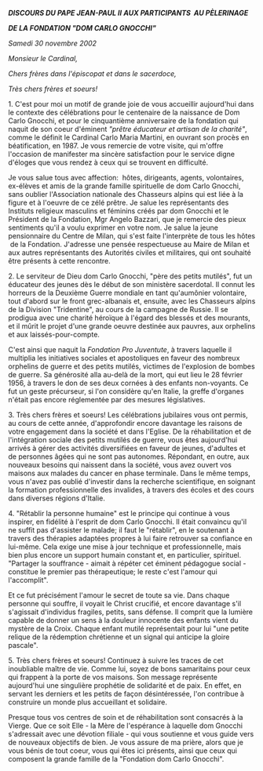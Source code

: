 ***DISCOURS DU PAPE JEAN-PAUL II*** ***AUX PARTICIPANTS  AU PÈLERINAGE***

***DE LA FONDATION "DOM CARLO GNOCCHI"***

*Samedi 30 novembre 2002*

*Monsieur le Cardinal,*

*Chers frères dans l'épiscopat et dans le sacerdoce,*

*Très chers frères et soeurs!*

1. C'est pour moi un motif de grande joie de vous accueillir aujourd'hui dans le contexte des célébrations pour le centenaire de la naissance de Dom Carlo Gnocchi, et pour le cinquantième anniversaire de la fondation qui naquit de son coeur d'éminent *"prêtre éducateur et artisan de la charité"*, comme le définit le Cardinal Carlo Maria Martini, en ouvrant son procès en béatification, en 1987. Je vous remercie de votre visite, qui m'offre l'occasion de manifester ma sincère satisfaction pour le service digne d'éloges que vous rendez à ceux qui se trouvent en difficulté.

Je vous salue tous avec affection:  hôtes, dirigeants, agents, volontaires, ex-élèves et amis de la grande famille spirituelle de dom Carlo Gnocchi, sans oublier l'Association nationale des Chasseurs alpins qui est liée à la figure et à l'oeuvre de ce zélé prêtre. Je salue les représentants des Instituts religieux masculins et féminins créés par dom Gnocchi et le Président de la Fondation, Mgr Angelo Bazzari, que je remercie des pieux sentiments qu'il a voulu exprimer en votre nom. Je salue la jeune pensionnaire du Centre de Milan, qui s'est faite l'interprète de tous les hôtes  de la Fondation. J'adresse une pensée respectueuse au Maire de Milan et aux autres représentants des Autorités civiles et militaires, qui ont souhaité être présents à cette rencontre.

2. Le serviteur de Dieu dom Carlo Gnocchi, "père des petits mutilés", fut un éducateur des jeunes dès le début de son ministère sacerdotal. Il connut les horreurs de la Deuxième Guerre mondiale en tant qu'aumônier volontaire, tout d'abord sur le front grec-albanais et, ensuite, avec les Chasseurs alpins de la Division "Tridentine", au cours de la campagne de Russie. Il se prodigua avec une charité héroïque à l'égard des blessés et des mourants, et il mûrit le projet d'une grande oeuvre destinée aux pauvres, aux orphelins et aux laissés-pour-compte.

C'est ainsi que naquit la *Fondation Pro Juventute*, à travers laquelle il multiplia les initiatives sociales et apostoliques en faveur des nombreux orphelins de guerre et des petits mutilés, victimes de l'explosion de bombes de guerre. Sa générosité alla au-delà de la mort, qui eut lieu le 28 février 1956, à travers le don de ses deux cornées à des enfants non-voyants. Ce fut un geste précurseur, si l'on considère qu'en Italie, la greffe d'organes n'était pas encore réglementée par des mesures législatives.

3. Très chers frères et soeurs! Les célébrations jubilaires vous ont permis, au cours de cette année, d'approfondir encore davantage les raisons de votre engagement dans la société et dans l'Eglise. De la réhabilitation et de l'intégration sociale des petits mutilés de guerre, vous êtes aujourd'hui arrivés à gérer des activités diversifiées en faveur de jeunes, d'adultes et de personnes âgées qui ne sont pas autonomes. Répondant, en outre, aux nouveaux besoins qui naissent dans la société, vous avez ouvert vos maisons aux malades du cancer en phase terminale. Dans le même temps, vous n'avez pas oublié d'investir dans la recherche scientifique, en soignant la formation professionnelle des invalides, à travers des écoles et des cours dans diverses régions d'Italie.

4. "Rétablir la personne humaine" est le principe qui continue à vous inspirer, en fidélité à l'esprit de dom Carlo Gnocchi. Il était convaincu qu'il ne suffit pas d'assister le malade; il faut le "rétablir", en le soutenant à travers des thérapies adaptées propres à lui faire retrouver sa confiance en lui-même. Cela exige une mise à jour technique et professionnelle, mais bien plus encore un support humain constant et, en particulier, spirituel. "Partager la souffrance - aimait à répéter cet éminent pédagogue social - constitue le premier pas thérapeutique; le reste c'est l'amour qui l'accomplit".

Et ce fut précisément l'amour le secret de toute sa vie. Dans chaque personne qui souffre, il voyait le Christ crucifié, et encore davantage s'il s'agissait d'individus fragiles, petits, sans défense. Il comprit que la lumière capable de donner un sens à la douleur innocente des enfants vient du mystère de la Croix. Chaque enfant mutilé représentait pour lui "une petite relique de la rédemption chrétienne et un signal qui anticipe la gloire pascale".

5. Très chers frères et soeurs! Continuez à suivre les traces de cet inoubliable maître de vie. Comme lui, soyez de bons samaritains pour ceux qui frappent à la porte de vos maisons. Son message représente aujourd'hui une singulière prophétie de solidarité et de paix. En effet, en servant les derniers et les petits de façon désintéressée, l'on contribue à construire un monde plus accueillant et solidaire.

Presque tous vos centres de soin et de réhabilitation sont consacrés à la Vierge. Que ce soit Elle - la Mère de l'espérance à laquelle dom Gnocchi s'adressait avec une dévotion filiale - qui vous soutienne et vous guide vers de nouveaux objectifs de bien. Je vous assure de ma prière, alors que je vous bénis de tout coeur, vous qui êtes ici présents, ainsi que ceux qui composent la grande famille de la "Fondation dom Carlo Gnocchi".